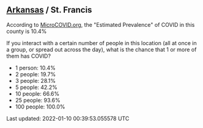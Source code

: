 
## [Arkansas](/united-states/arkansas) / St. Francis

According to [MicroCOVID.org](http://microcovid.org),
the "Estimated Prevalence" of COVID in this county is 10.4%

If you interact with a certain number of people in this location
(all at once in a group, or spread out across the day), what is the chance that
1 or more of them has COVID?

- 1 person: 10.4%
- 2 people: 19.7%
- 3 people: 28.1%
- 5 people: 42.2%
- 10 people: 66.6%
- 25 people: 93.6%
- 100 people: 100.0%

Last updated: 2022-01-10 00:39:53.055578 UTC
